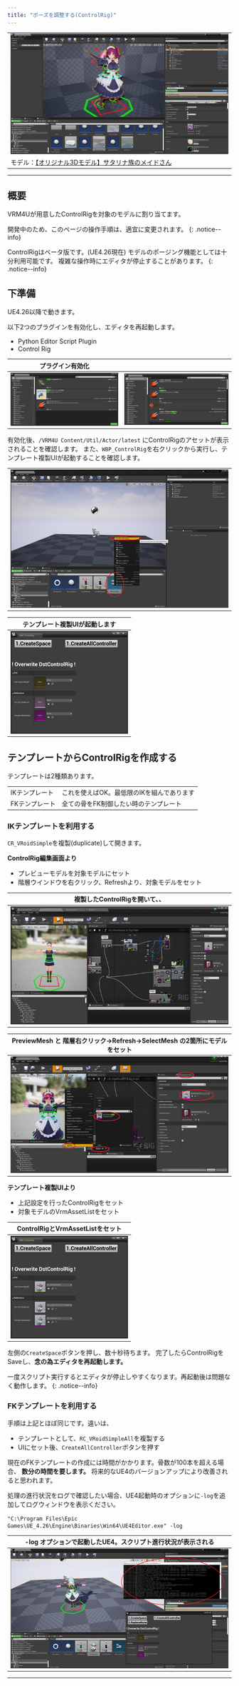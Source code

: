 ```yaml
---
title: "ポーズを調整する(ControlRig)"
---
```


||
|-|
|[![](./assets/images/small/06a_top.png)](../assets/images/06a_top.png)|
|モデル：[【オリジナル3Dモデル】サタリナ族のメイドさん](https://booth.pm/ja/items/2589069)|

----
## 概要

VRM4Uが用意したControlRigを対象のモデルに割り当てます。

開発中のため、このページの操作手順は、適宜に変更されます。
{: .notice--info}

ControlRigはベータ版です。(UE4.26現在)
モデルのポージング機能としては十分利用可能です。
複雑な操作時にエディタが停止することがあります。
{: .notice--info}

## 下準備

UE4.26以降で動きます。

以下2つのプラグインを有効化し、エディタを再起動します。
 - Python Editor Script Plugin
 - Control Rig

|プラグイン有効化||
|-|-|
|[![](./assets/images/small/06a_p1.png)](../assets/images/06a_p1.png)|[![](./assets/images/small/06a_p2.png)](../assets/images/06a_p2.png)|


有効化後、`/VRM4U Content/Util/Actor/latest` にControlRigのアセットが表示されることを確認します。
また、`WBP_ControlRig`を右クリックから実行し、テンプレート複製UIが起動することを確認します。

||
|-|
|[![](./assets/images/small/06a_ui1.png)](../assets/images/06a_ui1.png)|

|テンプレート複製UIが起動します|
|-|
|[![](./assets/images/small/06a_ui2.png)](../assets/images/06a_ui2.png)|



## テンプレートからControlRigを作成する

テンプレートは2種類あります。

|||
|-|-|
|IKテンプレート|これを使えばOK。最低限のIKを組んであります|
|FKテンプレート|全ての骨をFK制御したい時のテンプレート|

### IKテンプレートを利用する

`CR_VRoidSimple`を複製(duplicate)して開きます。
 
**ControlRig編集画面より**
 - プレビューモデルを対象モデルにセット
 - 階層ウインドウを右クリック、Refreshより、対象モデルをセット

|複製したControlRigを開いて、、|
|-|
|[![](./assets/images/small/06a_copy0.png)](../assets/images/06a_copy0.png)|


|PreviewMesh と 階層右クリック->Refresh->SelectMesh の2箇所にモデルをセット|
|-|
|[![](./assets/images/small/06a_copy1.png)](../assets/images/06a_copy1.png)|


**テンプレート複製UIより**
 - 上記設定を行ったControlRigをセット
 - 対象モデルのVrmAssetListをセット

|ControlRigとVrmAssetListをセット|
|-|
|[![](./assets/images/small/06a_copy2.png)](../assets/images/06a_copy2.png)|

左側の`CreateSpace`ボタンを押し、数十秒待ちます。
完了したらControlRigをSaveし、**念の為エディタを再起動します。**

一度スクリプト実行するとエディタが停止しやすくなります。再起動後は問題なく動作します。
{: .notice--info}

### FKテンプレートを利用する

手順は上記とほぼ同じです。違いは、
 - テンプレートとして、`RC_VRoidSimpleAll`を複製する
 - UIにセット後、`CreateAllController`ボタンを押す

現在のFKテンプレートの作成には時間がかかります。骨数が100本を超える場合、 **数分の時間を要します。** 将来的なUE4のバージョンアップにより改善されると思われます。

処理の進行状況をログで確認したい場合、UE4起動時のオプションに`-log`を追加してログウィンドウを表示ください。

```
"C:\Program Files\Epic Games\UE_4.26\Engine\Binaries\Win64\UE4Editor.exe" -log
```

|-log オプションで起動したUE4。スクリプト進行状況が表示される|
|-|
|[![](./assets/images/small/06s_log.png)](../assets/images/06s_log.png)|


----
